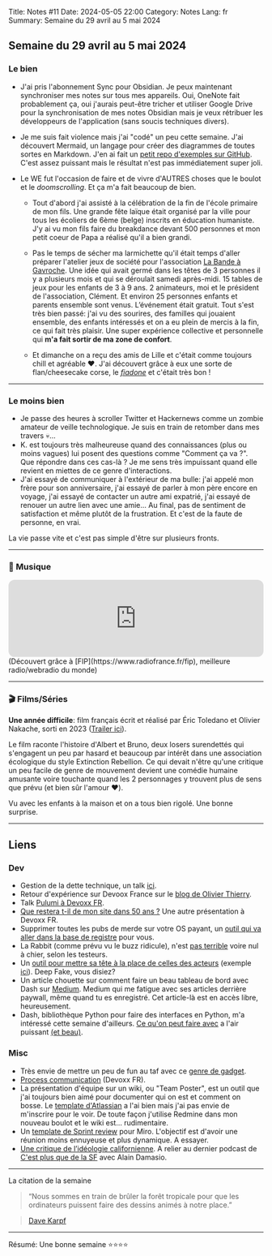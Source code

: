 Title: Notes #11
Date: 2024-05-05 22:00
Category: Notes
Lang: fr
Summary: Semaine du 29 avril au 5 mai 2024

## Semaine du 29 avril au 5 mai 2024

### Le bien

* J'ai pris l'abonnement Sync pour Obsidian. Je peux maintenant synchroniser mes notes sur tous mes appareils. Oui, OneNote fait probablement ça, oui j'aurais peut-être tricher et utiliser Google Drive pour la synchronisation de mes notes Obsidian mais je veux rétribuer les développeurs de l'application (sans soucis techniques divers).
* Je me suis fait violence mais j'ai "codé" un peu cette semaine. J'ai découvert Mermaid, un langage pour créer des diagrammes de toutes sortes en Markdown. J'en ai fait un [petit repo d'exemples sur GitHub](https://github.com/frica/mermaid-playground). C'est assez puissant mais le résultat n'est pas immédiatement super joli.
* Le WE fut l'occasion de faire et de vivre d'AUTRES choses que le boulot et le _doomscrolling_. Et ça m'a fait beaucoup de bien.
    
    * Tout d'abord j'ai assisté à la célébration de la fin de l'école primaire de mon fils. Une grande fête laïque était organisé par la ville pour tous les écoliers de 6ème (belge) inscrits en éducation humaniste. J'y ai vu mon fils faire du breakdance devant 500 personnes et mon petit coeur de Papa a réalisé qu'il a bien grandi.
    
    * Pas le temps de sécher ma larmichette qu'il était temps d'aller préparer l'atelier jeux de société pour l'association [La Bande à Gavroche](https://www.labandeagavroche.be/). Une idée qui avait germé dans les têtes de 3 personnes il y a plusieurs mois et qui se déroulait samedi après-midi. 15 tables de jeux pour les enfants de 3 à 9 ans. 2 animateurs, moi et le président de l'association, Clément. Et environ 25 personnes enfants et parents ensemble sont venus. L’événement était gratuit. Tout s'est très bien passé: j'ai vu des sourires, des familles qui jouaient ensemble, des enfants intéressés et on a eu plein de mercis à la fin, ce qui fait très plaisir. Une super expérience collective et personnelle qui **m'a fait sortir de ma zone de confort**.
    
    * Et dimanche on a reçu des amis de Lille et c'était comme toujours chill et agréable ❤️. J'ai découvert grâce à eux une sorte de flan/cheesecake corse, le _[fiadone](https://www.patisserie-et-gourmandise.com/recette/fiadone/)_ et c'était très bon !

---

### Le moins bien

* Je passe des heures à scroller Twitter et Hackernews comme un zombie amateur de veille technologique. Je suis en train de retomber dans mes travers 💀...
* K. est toujours très malheureuse quand des connaissances (plus ou moins vagues) lui posent des questions comme "Comment ça va ?". Que répondre dans ces cas-là ? Je me sens très impuissant quand elle revient en miettes de ce genre d'interactions.
* J'ai essayé de communiquer à l'extérieur de ma bulle: j'ai appelé mon frère pour son anniversaire, j'ai essayé de parler à mon père encore en voyage, j'ai essayé de contacter un autre ami expatrié, j'ai essayé de renouer un autre lien avec une amie... Au final, pas de sentiment de satisfaction et même plutôt de la frustration. Et c'est de la faute de personne, en vrai.

La vie passe vite et c'est pas simple d'être sur plusieurs fronts.

---

### 🎵 Musique

<iframe style="border-radius:12px" src="https://open.spotify.com/embed/track/5X5XeFZDF4QKLkEL9Er8JR?utm_source=generator" width="100%" height="152" frameBorder="0" allowfullscreen="" allow="autoplay; clipboard-write; encrypted-media; fullscreen; picture-in-picture" loading="lazy"></iframe>
(Découvert grâce à [FIP](https://www.radiofrance.fr/fip), meilleure radio/webradio du monde)

---

### 🎬 Films/Séries

**Une année difficile**: film français écrit et réalisé par Éric Toledano et Olivier Nakache, sorti en 2023 ([Trailer ici](https://youtu.be/lcOwBLN6YDk)).

Le film raconte l'histoire d'Albert et Bruno, deux losers surendettés qui s'engagent un peu par hasard et beaucoup par intérêt dans une association écologique du style Extinction Rebellion. Ce qui devait n'être qu'une critique un peu facile de genre de mouvement devient une comédie humaine amusante voire touchante quand les 2 personnages y trouvent plus de sens que prévu (et bien sûr l'amour ❤️).

Vu avec les enfants à la maison et on a tous bien rigolé. Une bonne surprise.

---

## Liens

### Dev

* Gestion de la dette technique, un talk [ici](https://www.youtube.com/watch?v=F30CJnmzI8Y).
* Retour d'expérience sur Devoox France sur le [blog de Olivier Thierry](https://www.olivierthierry.com/devoxx-france-2024/).
* Talk [Pulumi à Devoxx FR](https://youtu.be/IAwu-WCN6Nw?si=GeciVHhwZ6r-A4Ha).
* [Que restera t-il de mon site dans 50 ans ?](https://youtu.be/66RNzFVb4kU?si=AhTcif1kNxGA_1M3) Une autre présentation à Devoxx FR.
* Supprimer toutes les pubs de merde sur votre OS payant, un [outil qui va aller dans la base de registre](https://github.com/xM4ddy/OFGB) pour vous.
* La Rabbit (comme prévu vu le buzz ridicule), n'est [pas terrible](https://www.minimachines.net/actu/rabbit-r1-une-ia-pas-au-point-dans-un-appareil-entree-de-gamme-126659) voire nul à chier, selon les testeurs.
* Un [outil pour mettre sa tête à la place de celles des acteurs](https://github.com/s0md3v/roop) (exemple [ici](https://x.com/ponceto91/status/1665069306780975105)). Deep Fake, vous disiez?
* Un article chouette sur comment faire un beau tableau de bord avec Dash sur [Medium](https://medium.com/plotly/how-to-create-a-beautiful-interactive-dashboard-layout-in-python-with-plotly-dash-a45c57bb2f3c). Medium qui me fatigue avec ses articles derrière paywall, même quand tu es enregistré. Cet article-là est en accès libre, heureusement.
* Dash, bibliothèque Python pour faire des interfaces en Python, m'a intéressé cette semaine d'ailleurs. [Ce qu'on peut faire avec](https://dash.gallery/Portal/) a l'air  puissant [(et beau)](https://precious-trade-9495c0104c61.herokuapp.com/).

### Misc

* Très envie de mettre un peu de fun au taf avec ce [genre de gadget](https://www.ulanzi.com/products/ulanzi-pixel-smart-clock-2882).
* [Process communication](https://youtu.be/9vA2NciX1QQ?si=z3MzX9UMFQd9jnXm
) (Devoxx FR).
* La présentation d'équipe sur un wiki, ou "Team Poster", est un outil que j'ai toujours bien aimé pour documenter qui on est et comment on bosse. Le [template d'Atlassian](https://www.atlassian.com/team-playbook/plays/team-poster) a l'ai bien mais j'ai pas envie de m'inscrire pour le voir. De toute façon j'utilise Redmine dans mon nouveau boulot et le wiki est... rudimentaire.
* Un [template de Sprint review](https://miro.com/miroverse/sprint-review-agile-template/) pour Miro. L'objectif est d'avoir une réunion moins ennuyeuse et plus dynamique. A essayer.
* [Une critique de l’idéologie californienne](https://hubertguillaud.wordpress.com/2024/04/25/une-silicon-valley-plus-de-droite-que-de-gauche/). A relier au dernier podcast de [C'est plus que de la SF](https://www.cestplusquedelasf.com/podcasts/vallee-du-silicium) avec Alain Damasio.

---

La citation de la semaine

> “Nous sommes en train de brûler la forêt tropicale pour que les ordinateurs puissent faire des dessins animés à notre place.”

> [Dave Karpf](https://smpa.gwu.edu/david-karpf)

---

Résumé: Une bonne semaine ⭐⭐⭐⭐